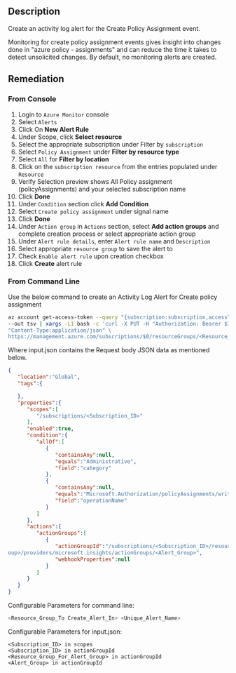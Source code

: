## Description

Create an activity log alert for the Create Policy Assignment event.

Monitoring for create policy assignment events gives insight into changes done in "azure policy - assignments" and can reduce the time it takes to detect unsolicited changes. By default, no monitoring alerts are created.

## Remediation

### From Console

1. Login to `Azure Monitor` console
2. Select `Alerts`
3. Click On **New Alert Rule**
4. Under Scope, click **Select resource**
5. Select the appropriate subscription under Filter by `subscription`
6. Select `Policy Assignment` under **Filter by resource type**
7. Select `All` for **Filter by location**
8. Click on the `subscription resource` from the entries populated under `Resource`
9. Verify Selection preview shows All Policy assignment (policyAssignments) and your selected subscription name
10. Click **Done**
11. Under `Condition` section click **Add Condition**
12. Select `Create policy assignment` under signal name
13. Click **Done**
14. Under `Action group` in `Actions` section, select **Add action groups** and complete creation process or select appropriate action group
15. Under `Alert rule details`, enter `Alert rule name` and `Description`
16. Select appropriate `resource group` to save the alert to
17. Check `Enable alert rule` upon creation checkbox
18. Click **Create** alert rule

### From Command Line

Use the below command to create an Activity Log Alert for Create policy assignment

```bash
az account get-access-token --query "{subscription:subscription,accessToken:accessToken}" \
--out tsv | xargs -L1 bash -c 'curl -X PUT -H "Authorization: Bearer $1" -H \
"Content-Type:application/json" \
https://management.azure.com/subscriptions/$0/resourceGroups/<Resource_Group_ToCreate_Alert_In>/providers/microsoft.insights/activityLogAlerts/<Unique_Alert_Name>?api-version=2017-04-01 -d@"input.json"'
```

Where input.json contains the Request body JSON data as mentioned below.

```json
{
   "location":"Global",
   "tags":{

   },
   "properties":{
      "scopes":[
         "/subscriptions/<Subscription_ID>"
      ],
      "enabled":true,
      "condition":{
         "allOf":[
            {
               "containsAny":null,
               "equals":"Administrative",
               "field":"category"
            },
            {
               "containsAny":null,
               "equals":"Microsoft.Authorization/policyAssignments/write",
               "field":"operationName"
            }
         ]
      },
      "actions":{
         "actionGroups":[
            {
               "actionGroupId":"/subscriptions/<Subscription_ID>/resourceGroups/<Resource_Group_For_Alert_Gr
oup>/providers/microsoft.insights/actionGroups/<Alert_Group>",
               "webhookProperties":null
            }
         ]
      }
   }
}
```

Configurable Parameters for command line:

```bash
<Resource_Group_To Create_Alert_In> <Unique_Alert_Name>
```

Configurable Parameters for input.json:

```
<Subscription_ID> in scopes
<Subscription_ID> in actionGroupId
<Resource_Group_For_Alert_Group> in actionGroupId
<Alert_Group> in actionGroupId
```
